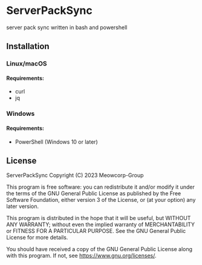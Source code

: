 # ServerPackSync
server pack sync written in bash and powershell

## Installation
### Linux/macOS
#### Requirements:
* curl
* jq
### Windows
#### Requirements:
* PowerShell (Windows 10 or later)

## License
ServerPackSync
Copyright (C) 2023 Meowcorp-Group

This program is free software: you can redistribute it and/or modify
it under the terms of the GNU General Public License as published by
the Free Software Foundation, either version 3 of the License, or
(at your option) any later version.

This program is distributed in the hope that it will be useful,
but WITHOUT ANY WARRANTY; without even the implied warranty of
MERCHANTABILITY or FITNESS FOR A PARTICULAR PURPOSE.  See the
GNU General Public License for more details.

You should have received a copy of the GNU General Public License
along with this program.  If not, see <https://www.gnu.org/licenses/>.